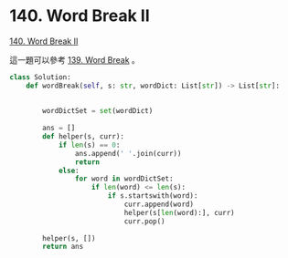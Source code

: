 # 140. Word Break II

[140. Word Break II](https://leetcode.com/problems/word-break-ii/)

這一題可以參考 [139. Word Break](../dynamic-programming/word-break.md#hui-su-fa) 。 

```python
class Solution:
    def wordBreak(self, s: str, wordDict: List[str]) -> List[str]:
        
        
        wordDictSet = set(wordDict)
        
        ans = []
        def helper(s, curr):
            if len(s) == 0:
                ans.append(' '.join(curr))
                return
            else:
                for word in wordDictSet:
                    if len(word) <= len(s):
                        if s.startswith(word):
                            curr.append(word)
                            helper(s[len(word):], curr)
                            curr.pop()
        
        helper(s, [])
        return ans
```

